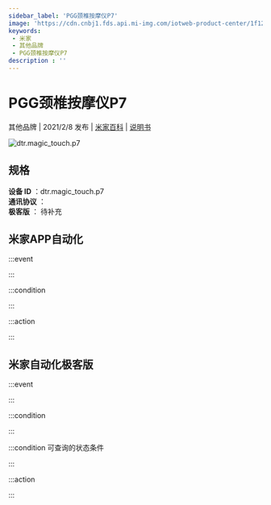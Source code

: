 ```yaml
---
sidebar_label: 'PGG颈椎按摩仪P7'
image: 'https://cdn.cnbj1.fds.api.mi-img.com/iotweb-product-center/1f122242e8b1742766e51bbbacd90c45_产品拟物图.png?GalaxyAccessKeyId=AKVGLQWBOVIRQ3XLEW&Expires=9223372036854775807&Signature=R5IG2omCjghTvcANBNKm3cbRrUA='
keywords: 
 - 米家
 - 其他品牌
 - PGG颈椎按摩仪P7
description : ''
---
```

# PGG颈椎按摩仪P7

其他品牌 | 2021/2/8 发布 | [米家百科](https://home.mi.com/webapp/content/baike/product/index.html?model=dtr.magic_touch.p7) | [说明书](https://home.mi.com/views/introduction.html?model=dtr.magic_touch.p7&region=cn)

![dtr.magic_touch.p7](https://cdn.cnbj1.fds.api.mi-img.com/iotweb-product-center/1f122242e8b1742766e51bbbacd90c45_产品拟物图.png?GalaxyAccessKeyId=AKVGLQWBOVIRQ3XLEW&Expires=9223372036854775807&Signature=R5IG2omCjghTvcANBNKm3cbRrUA=)

## 规格  
> 
**设备 ID** ：dtr.magic_touch.p7  
**通讯协议** ：  
**极客版**  ： 待补充 


## 米家APP自动化  

:::event  

:::

:::condition  

:::

:::action   

:::

## 米家自动化极客版  

:::event  

:::

:::condition  

:::

:::condition 可查询的状态条件  

:::

:::action  

:::

        
